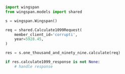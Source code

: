 <!-- Start SDK Example Usage -->


```python
import wingspan
from wingspan.models import shared

s = wingspan.Wingspan()

req = shared.Calculate1099Request(
    member_client_id='corrupti',
    year=5928.45,
)

res = s.one_thousand_and_ninety_nine.calculate(req)

if res.calculate1099_response is not None:
    # handle response
```
<!-- End SDK Example Usage -->